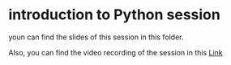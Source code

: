 # introduction to Python session

youn can find the slides of this session in this folder.

Also, you can find the video recording of the session in this [Link ](https://drive.google.com/file/d/1aatuTJgKCcFAel4MEqZrMGAok-sFgjwW/view?usp=drivesdk)
